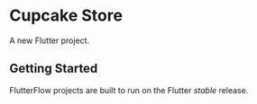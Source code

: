 # Cupcake Store

A new Flutter project.

## Getting Started

FlutterFlow projects are built to run on the Flutter _stable_ release.

